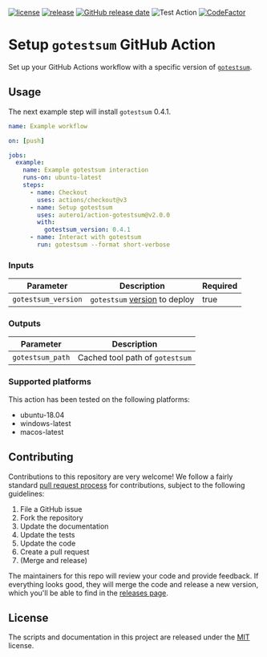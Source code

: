 [![license](https://img.shields.io/github/license/autero1/action-gotestsum)](https://github.com/autero1/action-gotestsum/blob/master/LICENSE)
[![release](https://img.shields.io/github/release/autero1/action-gotestsum.svg)](https://github.com/autero1/action-gotestsum/releases/latest)
[![GitHub release date](https://img.shields.io/github/release-date/autero1/action-gotestsum.svg)](https://github.com/autero1/action-gotestsum/releases)
![Test Action](https://github.com/autero1/action-gotestsum/workflows/Test%20Action/badge.svg?branch=master&event=push)
[![CodeFactor](https://www.codefactor.io/repository/github/autero1/action-gotestsum/badge)](https://www.codefactor.io/repository/github/autero1/action-gotestsum)

# Setup `gotestsum` GitHub Action

Set up your GitHub Actions workflow with a specific version of [`gotestsum`](https://github.com/gotestyourself/gotestsum).

## Usage

The next example step will install `gotestsum` 0.4.1.

```yaml
name: Example workflow

on: [push]

jobs:
  example:
    name: Example gotestsum interaction
    runs-on: ubuntu-latest
    steps:
      - name: Checkout
        uses: actions/checkout@v3
      - name: Setup gotestsum
        uses: autero1/action-gotestsum@v2.0.0
        with:
          gotestsum_version: 0.4.1
      - name: Interact with gotestsum
        run: gotestsum --format short-verbose
```

### Inputs

| Parameter | Description | Required |
| --------- | ----------- | -------- |
| `gotestsum_version` | `gotestsum` [version](https://github.com/gotestyourself/gotestsum/releases) to deploy | true |

### Outputs

| Parameter | Description |
| --------- | ----------- |
| `gotestsum_path` | Cached tool path of `gotestsum` |

### Supported platforms

This action has been tested on the following platforms:

* ubuntu-18.04
* windows-latest
* macos-latest


## Contributing

Contributions to this repository are very welcome! We follow a fairly standard [pull request process](
https://help.github.com/articles/about-pull-requests/) for contributions, subject to the following guidelines:

1. File a GitHub issue
1. Fork the repository
1. Update the documentation
1. Update the tests
1. Update the code
1. Create a pull request
1. (Merge and release)

The maintainers for this repo will review your code and provide feedback. If everything looks good, they will merge the
code and release a new version, which you'll be able to find in the [releases page](../../releases).

## License

The scripts and documentation in this project are released under the [MIT](./LICENSE) license.
